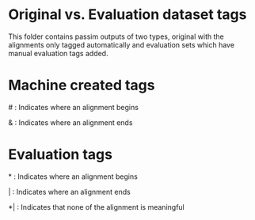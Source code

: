 # **Original vs. Evaluation dataset tags**

This folder contains passim outputs of two types, original with the alignments only tagged automatically and evaluation sets which have manual evaluation tags added.

# **Machine created tags**

\# : Indicates where an alignment begins

\& : Indicates where an alignment ends

# **Evaluation tags**

\* : Indicates where an alignment begins

\| : Indicates where an alignment ends

\*\| : Indicates that none of the alignment is meaningful